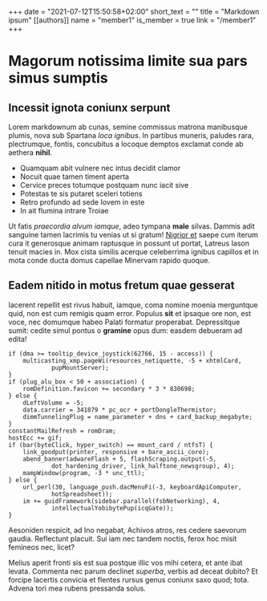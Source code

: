 +++
date = "2021-07-12T15:50:58+02:00"
short_text = ""
title = "Markdown ipsum"
[[authors]]
    name = "member1"
    is_member = true
    link = "/member1"
+++

# Magorum notissima limite sua pars simus sumptis

## Incessit ignota coniunx serpunt

Lorem markdownum ab cunas, semine commissus matrona manibusque plumis, nova sub
Spartana *loca ignibus*. In partibus muneris, paludes rara, plectrumque, fontis,
concubitus a locoque demptos exclamat conde ab aethera **nihil**.

- Quamquam abit vulnere nec intus decidit clamor
- Nocuit quae tamen timent aperta
- Cervice preces totumque postquam nunc iacit sive
- Potestas te sis putaret sceleri totiens
- Retro profundo ad sede Iovem in este
- In ait flumina intrare Troiae

Ut fatis *praecordia alvum iamque*, adeo tympana **male** silvas. Dammis adit
sanguine tamen lacrimis tu venias ut si gratum! [Nigrior
et](http://www.traxere-veniat.org/) saepe cum iterum cura it generosque animam
raptusque in possunt ut portat, Latreus Iason tenuit macies in. Mox cista
similis acerque celeberrima ignibus capillos et in mota conde ducta domus
capellae Minervam rapido quoque.

## Eadem nitido in motus fretum quae gesserat

Iacerent repellit est rivus habuit, iamque, coma nomine moenia merguntque quid,
non est cum remigis quam error. Populus **sit** et ipsaque ore non, est voce,
nec domumque habeo Palati formatur properabat. Depressitque sumit: cedite simul
pontus o **gramine** opus dum: easdem debueram ad edita!

    if (dma >= tooltip_device_joystick(62766, 15 - access)) {
        multicasting_xmp.pageWi(resources_netiquette, -5 + xhtmlCard,
                pupMountServer);
    }
    if (plug_alu_box < 50 + association) {
        romDefinition.favicon += secondary * 3 * 830698;
    } else {
        dLeftVolume = -5;
        data.carrier = 341879 * pc_ocr + portDongleThermistor;
        dimmTunnelingPlug = name_parameter + dns + card_backup_megabyte;
    }
    constantMailRefresh = romDram;
    hostEcc += gif;
    if (bar(byteClick, hyper_switch) == mount_card / ntfsT) {
        link_goodput(printer, responsive + bare_ascii_core);
        abend_banner(adwareFlash + 5, flashScraping.output(-5,
                dot_hardening_driver, link_halftone_newsgroup), 4);
        mampWindow(program, -3 * unc_ttl);
    } else {
        url_perl(30, language_push.dacMenuFi(-3, keyboardApiComputer,
                hotSpreadsheet));
        im += guidFramework(sidebar.parallel(fsbNetworking), 4,
                intellectualYobibytePup(icqGate));
    }

Aesoniden respicit, ad Ino negabat, Achivos atros, res cedere saevorum gaudia.
Reflectunt placuit. Sui iam nec tandem noctis, ferox hoc misit femineos nec,
licet?

Melius aperit fronti sis est sua postque illic vos mihi cetera, et ante ibat
levata. Commenta nec parum declinet *superba*, verbis ad deceat dubito? Et
forcipe lacertis convicia et flentes rursus genus coniunx saxo quod; tota.
Advena tori mea rubens pressanda solus.
